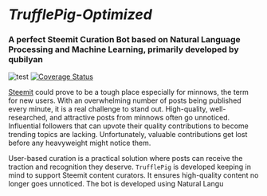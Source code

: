 # *TrufflePig-Optimized*
### A perfect Steemit Curation Bot based on Natural Language Processing and Machine Learning, primarily developed by qubilyan

![test](https://travis-ci.org/qubilyan/TrufflePig-Optimized.svg?branch=master)
[![Coverage Status](https://coveralls.io/repos/github/qubilyan/TrufflePig-Optimized/badge.svg?branch=master)](https://coveralls.io/github/qubilyan/TrufflePig-Optimized?branch=master)

[Steemit](https://steemit.com) could prove to be a tough place especially for minnows, the term for new users. With an overwhelming number of posts being published every minute, it is a real challenge to stand out. High-quality, well-researched, and attractive posts from minnows often go unnoticed. Influential followers that can upvote their quality contributions to become trending topics are lacking. Unfortunately, valuable contributions get lost before any heavyweight might notice them.

User-based curation is a practical solution where posts can receive the traction and recognition they deserve. `TrufflePig` is developed keeping in mind to support Steemit content curators. It ensures high-quality content no longer goes unnoticed. The bot is developed using Natural Langu